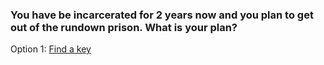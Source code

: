 ### You have be incarcerated for 2 years now and you plan to get out of the rundown prison. What is your plan? 

Option 1: [Find a key](situations/door-unlocked.md)